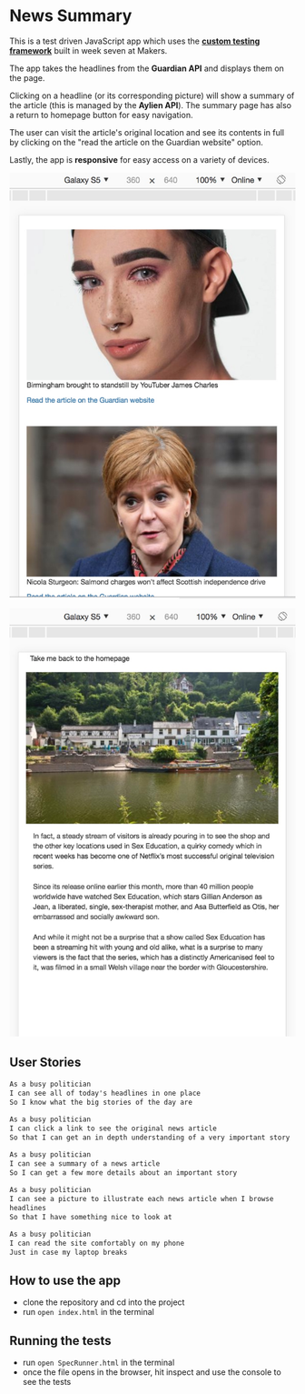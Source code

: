 # News Summary

This is a test driven JavaScript app which uses the [**custom testing framework**](https://github.com/AlinaGoaga/JS_TestingFramework) built in week seven at Makers.

The app takes the headlines from the **Guardian API** and displays them on the page.

Clicking on a headline (or its corresponding picture) will show a summary of the article (this is managed by the **Aylien API**). The summary page has also a return to homepage button for easy navigation.

The user can visit the article's original location and see its contents in full by clicking on the "read the article on the Guardian website" option.

Lastly, the app is **responsive** for easy access on a variety of devices. 

![Pic1](https://github.com/AlinaGoaga/NewsSummary/blob/master/screenshots/News%20App%201.jpeg)

![Pic2](https://github.com/AlinaGoaga/NewsSummary/blob/master/screenshots/News%20App%202.jpeg)

## User Stories

```
As a busy politician
I can see all of today's headlines in one place
So I know what the big stories of the day are
```

```
As a busy politician
I can click a link to see the original news article
So that I can get an in depth understanding of a very important story
```

```
As a busy politician
I can see a summary of a news article
So I can get a few more details about an important story
```

```
As a busy politician
I can see a picture to illustrate each news article when I browse headlines
So that I have something nice to look at
```

```
As a busy politician
I can read the site comfortably on my phone
Just in case my laptop breaks
```

## How to use the app

- clone the repository and cd into the project
- run ```open index.html``` in the terminal

## Running the tests

- run ```open SpecRunner.html``` in the terminal
- once the file opens in the browser, hit inspect and use the console to see the tests
